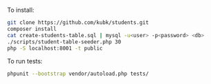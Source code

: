 To install:
```sh
git clone https://github.com/kubk/students.git
composer install
cat create-students-table.sql | mysql -u<user> -p<password> <db>
./scripts/student-table-seeder.php 30
php -S localhost:8001 -t public
```

To run tests:
```sh
phpunit --bootstrap vendor/autoload.php tests/
```
